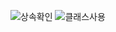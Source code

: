 ![상속확인](https://user-images.githubusercontent.com/83646543/130924166-8d135e38-a6ba-4f97-bf39-dc86826e2933.jpg)
![클래스사용](https://user-images.githubusercontent.com/83646543/130924177-734aa421-0ed8-4f8c-bfdf-fd2af73b16fb.jpg)
